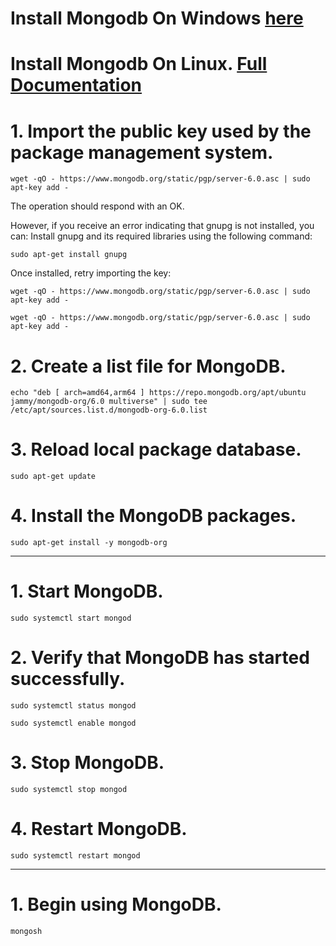 # Install Mongodb On Windows [here](https://www.mongodb.com/docs/manual/tutorial/install-mongodb-on-windows/)
# Install Mongodb On Linux. [Full Documentation](https://www.mongodb.com/docs/manual/tutorial/install-mongodb-on-ubuntu/)
# 1. Import the public key used by the package management system.
```shell
wget -qO - https://www.mongodb.org/static/pgp/server-6.0.asc | sudo apt-key add -
```
The operation should respond with an OK.

However, if you receive an error indicating that gnupg is not installed, you can:
Install gnupg and its required libraries using the following command:
```shell
sudo apt-get install gnupg
```
Once installed, retry importing the key:
```shell
wget -qO - https://www.mongodb.org/static/pgp/server-6.0.asc | sudo apt-key add -
```
```shell
wget -qO - https://www.mongodb.org/static/pgp/server-6.0.asc | sudo apt-key add -
```
# 2. Create a list file for MongoDB.
```shell
echo "deb [ arch=amd64,arm64 ] https://repo.mongodb.org/apt/ubuntu jammy/mongodb-org/6.0 multiverse" | sudo tee /etc/apt/sources.list.d/mongodb-org-6.0.list
```
# 3. Reload local package database.
```shell
sudo apt-get update
```
# 4. Install the MongoDB packages.
```shell
sudo apt-get install -y mongodb-org
```
----
# 1. Start MongoDB.
```shell
sudo systemctl start mongod
```
# 2. Verify that MongoDB has started successfully.
```shell
sudo systemctl status mongod
```
```shell
sudo systemctl enable mongod
```
# 3. Stop MongoDB.
```shell
sudo systemctl stop mongod
```
# 4. Restart MongoDB.
```shell
sudo systemctl restart mongod
```
----
# 1. Begin using MongoDB.
```shell
mongosh
```


